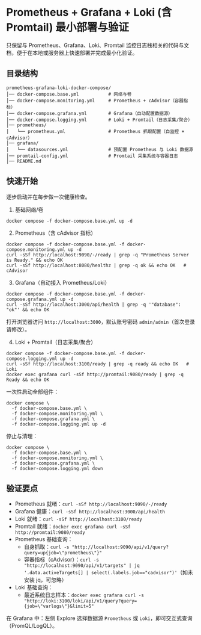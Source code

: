# Prometheus + Grafana + Loki (含 Promtail) 最小部署与验证

只保留与 Prometheus、Grafana、Loki、Promtail 监控日志栈相关的代码与文档，便于在本地或服务器上快速部署并完成最小化验证。

## 目录结构
```
prometheus-grafana-loki-docker-compose/
│── docker-compose.base.yml           # 网络与卷
│── docker-compose.monitoring.yml     # Prometheus + cAdvisor（容器指标）
│── docker-compose.grafana.yml        # Grafana（自动配置数据源）
│── docker-compose.logging.yml        # Loki + Promtail（日志采集/聚合）
│── prometheus/
│   └── prometheus.yml                # Prometheus 抓取配置（自监控 + cAdvisor）
│── grafana/
│   └── datasources.yml               # 预配置 Prometheus 与 Loki 数据源
│── promtail-config.yml               # Promtail 采集系统与容器日志
│── README.md
```

## 快速开始
逐步启动并在每步做一次健康检查。

1) 基础网络/卷
```
docker compose -f docker-compose.base.yml up -d
```

2) Prometheus（含 cAdvisor 指标）
```
docker compose -f docker-compose.base.yml -f docker-compose.monitoring.yml up -d
curl -sSf http://localhost:9090/-/ready | grep -q "Prometheus Server is Ready." && echo OK
curl -sSf http://localhost:8080/healthz | grep -q ok && echo OK   # cAdvisor
```

3) Grafana（自动接入 Prometheus/Loki）
```
docker compose -f docker-compose.base.yml -f docker-compose.grafana.yml up -d
curl -sSf http://localhost:3000/api/health | grep -q '"database": "ok"' && echo OK
```
打开浏览器访问 `http://localhost:3000`，默认账号密码 `admin/admin`（首次登录请修改）。

4) Loki + Promtail（日志采集/聚合）
```
docker compose -f docker-compose.base.yml -f docker-compose.logging.yml up -d
curl -sSf http://localhost:3100/ready | grep -q ready && echo OK   # Loki
docker exec grafana curl -sSf http://promtail:9080/ready | grep -q Ready && echo OK
```

一次性启动全部组件：
```
docker compose \
  -f docker-compose.base.yml \
  -f docker-compose.monitoring.yml \
  -f docker-compose.grafana.yml \
  -f docker-compose.logging.yml up -d
```

停止与清理：
```
docker compose \
  -f docker-compose.base.yml \
  -f docker-compose.monitoring.yml \
  -f docker-compose.grafana.yml \
  -f docker-compose.logging.yml down
```

## 验证要点
- Prometheus 就绪：`curl -sSf http://localhost:9090/-/ready`
- Grafana 健康：`curl -sSf http://localhost:3000/api/health`
- Loki 就绪：`curl -sSf http://localhost:3100/ready`
- Promtail 就绪：`docker exec grafana curl -sSf http://promtail:9080/ready`
- Prometheus 基础查询：
  - 自身抓取：`curl -s "http://localhost:9090/api/v1/query?query=up{job=\"prometheus\"}"`
  - 容器指标（cAdvisor）：`curl -s "http://localhost:9090/api/v1/targets" | jq '.data.activeTargets[] | select(.labels.job=="cadvisor")'`（如未安装 jq，可忽略）
- Loki 基础查询：
  - 最近系统日志样本：`docker exec grafana curl -s "http://loki:3100/loki/api/v1/query?query={job=\"varlogs\"}&limit=5"`

在 Grafana 中：左侧 Explore 选择数据源 `Prometheus` 或 `Loki`，即可交互式查询（PromQL/LogQL）。
